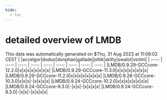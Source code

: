 ```yaml
---
hide:
  - toc
---
```


detailed overview of LMDB
=========================


This data was automatically generated on $Thu, 31 Aug 2023 at 11:08:02 CEST
| |accelgor|doduo|donphan|gallade|joltik|skitty|swalot|victini|
| :---: | :---: | :---: | :---: | :---: | :---: | :---: | :---: | :---: |
|LMDB/0.9.29-GCCcore-12.2.0|x|x|x|x|x|x|x|x|
|LMDB/0.9.29-GCCcore-11.3.0|x|x|x|x|x|x|x|x|
|LMDB/0.9.29-GCCcore-11.2.0|x|x|x|x|x|x|x|x|
|LMDB/0.9.28-GCCcore-10.3.0|x|x|x|-|x|x|x|x|
|LMDB/0.9.24-GCCcore-10.2.0|x|x|x|x|x|x|x|x|
|LMDB/0.9.24-GCCcore-9.3.0|-|x|x|-|x|x|x|x|
|LMDB/0.9.24-GCCcore-8.3.0|-|x|x|-|x|x|x|x|
